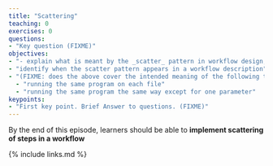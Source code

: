 ```yaml
---
title: "Scattering"
teaching: 0
exercises: 0
questions:
- "Key question (FIXME)"
objectives:
- "- explain what is meant by the _scatter_ pattern in workflow design, and how it differs from the similar concept of parallel execution"
- "identify when the scatter pattern appears in a workflow description"
- "(FIXME: does the above cover the intended meaning of the following two points from the lesson development sprint?)"
  - "running the same program on each file"
  - "running the same program the same way except for one parameter"
keypoints:
- "First key point. Brief Answer to questions. (FIXME)"
---
```

By the end of this episode,
learners should be able to
__implement scattering of steps in a workflow__

{% include links.md %}
